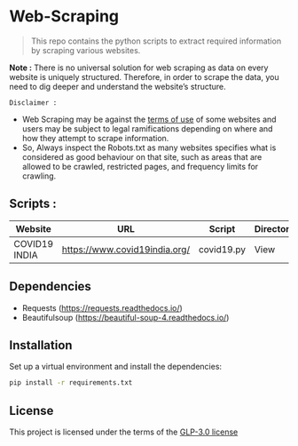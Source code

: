 # Web-Scraping
>This repo contains the python scripts to extract required information by scraping various websites.

**Note :** There is no universal solution for web scraping as data on every website is uniquely structured. Therefore, in order to scrape the data, you need to dig deeper and understand the website’s structure.

`Disclaimer :` 
- Web Scraping may be against the <ins>terms of use</ins> of some websites and users may be subject to legal ramifications depending on where and how they attempt to scrape information.
- So, Always inspect the Robots.txt as many websites specifies what is considered as good behaviour on that site, such as areas that are allowed to be crawled, restricted pages, and frequency limits for crawling.

## Scripts :

| Website | URL | Script | Directory |
| --- | --- | --- | --- |
| COVID19 INDIA | https://www.covid19india.org/| covid19.py | View |

## Dependencies

- Requests (https://requests.readthedocs.io/)
- Beautifulsoup (https://beautiful-soup-4.readthedocs.io/)

## Installation
Set up a virtual environment and install the dependencies:
```sh
pip install -r requirements.txt
```

## License
This project is licensed under the terms of the [GLP-3.0 license](https://github.com/yyscoop/Web-Scraping/blob/master/LICENSE)
